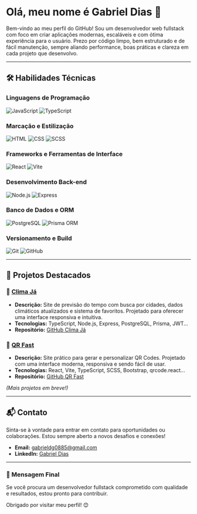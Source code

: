 # Olá, meu nome é Gabriel Dias 👋

Bem-vindo ao meu perfil do GitHub! Sou um desenvolvedor web fullstack com foco em criar aplicações modernas, escaláveis e com ótima experiência para o usuário. Prezo por código limpo, bem estruturado e de fácil manutenção, sempre aliando performance, boas práticas e clareza em cada projeto que desenvolvo.

---

## 🛠️ Habilidades Técnicas

### Linguagens de Programação  
![JavaScript](https://img.shields.io/badge/JavaScript-F7DF1E?style=for-the-badge&logo=javascript&logoColor=black)
![TypeScript](https://img.shields.io/badge/TypeScript-007ACC?style=for-the-badge&logo=typescript&logoColor=white)

### Marcação e Estilização  
![HTML](https://img.shields.io/badge/HTML-E34F26?style=for-the-badge&logo=html5&logoColor=white)
![CSS](https://img.shields.io/badge/CSS-1572B6?style=for-the-badge&logo=css3&logoColor=white)
![SCSS](https://img.shields.io/badge/SCSS-CC6699?style=for-the-badge&logo=sass&logoColor=white)

### Frameworks e Ferramentas de Interface  
![React](https://img.shields.io/badge/React-61DAFB?style=for-the-badge&logo=react&logoColor=black)
![Vite](https://img.shields.io/badge/Vite-646CFF?style=for-the-badge&logo=vite&logoColor=white)

### Desenvolvimento Back-end  
![Node.js](https://img.shields.io/badge/Node.js-339933?style=for-the-badge&logo=nodedotjs&logoColor=white)
![Express](https://img.shields.io/badge/Express.js-000000?style=for-the-badge&logo=express&logoColor=white)

### Banco de Dados e ORM  
![PostgreSQL](https://img.shields.io/badge/PostgreSQL-4169E1?style=for-the-badge&logo=postgresql&logoColor=white)
![Prisma ORM](https://img.shields.io/badge/Prisma-2D3748?style=for-the-badge&logo=prisma&logoColor=white)

### Versionamento e Build  
![Git](https://img.shields.io/badge/Git-F05032?style=for-the-badge&logo=git&logoColor=white)
![GitHub](https://img.shields.io/badge/GitHub-181717?style=for-the-badge&logo=github&logoColor=white)

---

## 🌟 Projetos Destacados

### 📌 [Clima Já](https://climaja.onrender.com)
- **Descrição:** Site de previsão do tempo com busca por cidades, dados climáticos atualizados e sistema de favoritos. Projetado para oferecer uma interface responsiva e intuitiva.
- **Tecnologias:** TypeScript, Node.js, Express, PostgreSQL, Prisma, JWT...
- **Repositório:** [GitHub Clima Já](https://github.com/Gab0885/climaja)

### 📌 [QR Fast](https://qrfast.vercel.app)
- **Descrição:** Site prático para gerar e personalizar QR Codes. Projetado com uma interface moderna, responsiva e sendo fácil de usar.
- **Tecnologias:** React, Vite, TypeScript, SCSS, Bootstrap, qrcode.react...
- **Repositório:** [GitHub QR Fast](https://github.com/Gab0885/qr-fast)

*(Mais projetos em breve!)*

---

## 📬 Contato

Sinta-se à vontade para entrar em contato para oportunidades ou colaborações. Estou sempre aberto a novos desafios e conexões!

- **Email:** gabrieldg0885@gmail.com  
- **LinkedIn:** [Gabriel Dias](https://www.linkedin.com/in/GabrielDiasG/)

---

### 📢 Mensagem Final

Se você procura um desenvolvedor fullstack comprometido com qualidade e resultados, estou pronto para contribuir.

Obrigado por visitar meu perfil! 😊

